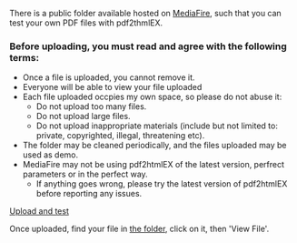 There is a public folder available hosted on [MediaFire](http://www.mediafire.com), such that you can test your own PDF files with pdf2thmlEX.

### Before uploading, you must read and agree with the following terms:
 - Once a file is uploaded, you cannot remove it. 
 - Everyone will be able to view your file uploaded
 - Each file uploaded occpies my own space, so please do not abuse it:
   - Do not upload too many files.
   - Do not upload large files.
   - Do not upload inappropriate materials (include but not limited to: private, copyrighted, illegal, threatening etc).
 - The folder may be cleaned periodically, and the files uploaded may be used as demo.
 - MediaFire may not be using pdf2htmlEX of the latest version, perfrect parameters or in the perfect way.
   - If anything goes wrong, please try the latest version of pdf2htmlEX before reporting any issues.

[Upload and test](http://www.mediafire.com/filedrop/iledrop_hosted.php?drop=b9da314994a5e9af384dfd020fe8280e0d2e425d0870dc5edcca272e9fdc7d43) 

Once uploaded, find your file in [the folder](http://www.mediafire.com/?clnnit9kn3vf9), click on it, then 'View File'.